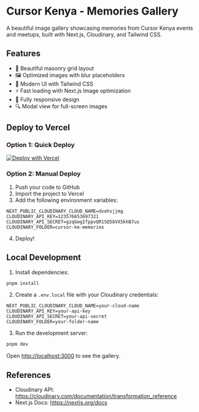 # Cursor Kenya - Memories Gallery

A beautiful image gallery showcasing memories from Cursor Kenya events and meetups, built with Next.js, Cloudinary, and Tailwind CSS.

## Features

- 📸 Beautiful masonry grid layout
- 🖼️ Optimized images with blur placeholders
- 🎨 Modern UI with Tailwind CSS
- ⚡ Fast loading with Next.js Image optimization
- 📱 Fully responsive design
- 🔍 Modal view for full-screen images

## Deploy to Vercel

### Option 1: Quick Deploy

[![Deploy with Vercel](https://vercel.com/button)](https://vercel.com/new/clone?repository-url=YOUR_REPO_URL&env=NEXT_PUBLIC_CLOUDINARY_CLOUD_NAME,CLOUDINARY_API_KEY,CLOUDINARY_API_SECRET,CLOUDINARY_FOLDER)

### Option 2: Manual Deploy

1. Push your code to GitHub
2. Import the project to Vercel
3. Add the following environment variables:

```
NEXT_PUBLIC_CLOUDINARY_CLOUD_NAME=dvehsjjmg
CLOUDINARY_API_KEY=123576653697321
CLOUDINARY_API_SECRET=gzqGegIfppvQR1SQ5bVX5khB7us
CLOUDINARY_FOLDER=cursor-ke-memories
```

4. Deploy!

## Local Development

1. Install dependencies:
```bash
pnpm install
```

2. Create a `.env.local` file with your Cloudinary credentials:
```env
NEXT_PUBLIC_CLOUDINARY_CLOUD_NAME=your-cloud-name
CLOUDINARY_API_KEY=your-api-key
CLOUDINARY_API_SECRET=your-api-secret
CLOUDINARY_FOLDER=your-folder-name
```

3. Run the development server:
```bash
pnpm dev
```

Open [http://localhost:3000](http://localhost:3000) to see the gallery.

## References

- Cloudinary API: https://cloudinary.com/documentation/transformation_reference
- Next.js Docs: https://nextjs.org/docs
